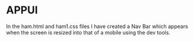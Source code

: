 # APPUI

In the ham.html and ham1.css files I have created a Nav Bar which appears when the screen is resized into that of a mobile using the dev tools.

